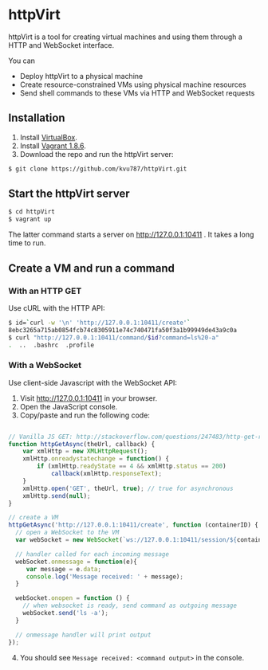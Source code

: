 # httpVirt

httpVirt is a tool for creating virtual machines and using them through a HTTP and WebSocket interface.

You can

* Deploy httpVirt to a physical machine
* Create resource-constrained VMs using physical machine resources
* Send shell commands to these VMs via HTTP and WebSocket requests

## Installation

1. Install [VirtualBox](https://www.virtualbox.org/wiki/Downloads).
2. Install [Vagrant 1.8.6](https://releases.hashicorp.com/vagrant/1.8.6/).
3. Download the repo and run the httpVirt server:

```bash
$ git clone https://github.com/kvu787/httpVirt.git
```

## Start the httpVirt server

```bash
$ cd httpVirt
$ vagrant up
```

The latter command starts a server on http://127.0.0.1:10411 .
It takes a long time to run.

## Create a VM and run a command

### With an HTTP GET

Use cURL with the HTTP API:

```bash
$ id=`curl -w '\n' 'http://127.0.0.1:10411/create'`
8ebc3265a715ab0854fcb74c8305911e74c740471fa50f3a1b99949de43a9c0a
$ curl "http://127.0.0.1:10411/command/$id?command=ls%20-a"
.  ..  .bashrc  .profile
```

### With a WebSocket

Use client-side Javascript with the WebSocket API:

1. Visit http://127.0.0.1:10411 in your browser.
2. Open the JavaScript console.
3. Copy/paste and run the following code:

```javascript

// Vanilla JS GET: http://stackoverflow.com/questions/247483/http-get-request-in-javascript
function httpGetAsync(theUrl, callback) {
    var xmlHttp = new XMLHttpRequest();
    xmlHttp.onreadystatechange = function() {
        if (xmlHttp.readyState == 4 && xmlHttp.status == 200)
            callback(xmlHttp.responseText);
    }
    xmlHttp.open('GET', theUrl, true); // true for asynchronous
    xmlHttp.send(null);
}

// create a VM
httpGetAsync('http://127.0.0.1:10411/create', function (containerID) {
  // open a WebSocket to the VM
  var webSocket = new WebSocket(`ws://127.0.0.1:10411/session/${containerID}`);

  // handler called for each incoming message
  webSocket.onmessage = function(e){
     var message = e.data;
     console.log('Message received: ' + message);
  }

  webSocket.onopen = function () {
    // when websocket is ready, send command as outgoing message
    webSocket.send('ls -a');
  }

  // onmessage handler will print output
});
```

4. You should see `Message received: <command output>` in the console.
